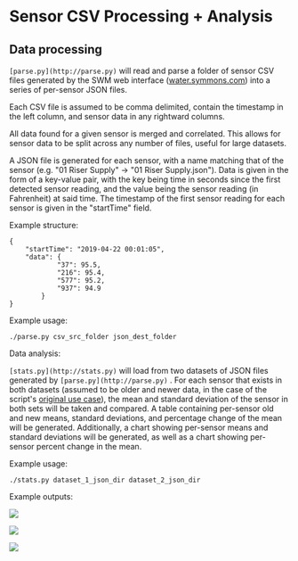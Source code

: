 # Sensor CSV Processing + Analysis

## Data processing

`[parse.py](http://parse.py)` will read and parse a folder of sensor CSV files generated by the SWM web interface ([water.symmons.com](http://water.symmons.com)) into a series of per-sensor JSON files.

Each CSV file is assumed to be comma delimited, contain the timestamp in the left column, and sensor data in any rightward columns.

All data found for a given sensor is merged and correlated. This allows for sensor data to be split across any number of files, useful for large datasets. 

A JSON file is generated for each sensor, with a name matching that of the sensor (e.g. "01 Riser Supply" → "01 Riser Supply.json"). Data is given in the form of a key-value pair, with the key being time in seconds since the first detected sensor reading, and the value being the sensor reading (in Fahrenheit) at said time. The timestamp of the first sensor reading for each sensor is given in the "startTime" field.

Example structure:

    {
    	"startTime": "2019-04-22 00:01:05",
    	"data": {
    			"37": 95.5,
    			"216": 95.4,
    			"577": 95.2,
    			"937": 94.9
    		}
    }
    		

Example usage:

`./parse.py csv_src_folder json_dest_folder`

Data analysis:

`[stats.py](http://stats.py)` will load from two datasets of JSON files generated by `[parse.py](http://parse.py)` . For each sensor that exists in both datasets (assumed to be older and newer data, in the case of the script's [original use case](https://www.notion.so/symmons/Dev-Prod-Temp-Delta-5847f48e4fd24cb984619f772996ae23)), the mean and standard deviation of the sensor in both sets will be taken and compared. A table containing per-sensor old and new means, standard deviations, and percentage change of the mean will be generated. Additionally, a chart showing per-sensor means and standard deviations will be generated, as well as a chart showing per-sensor percent change in the mean. 

Example usage:

`./stats.py dataset_1_json_dir dataset_2_json_dir`


Example outputs:

![](https://i.imgur.com/qM5kyn6.png)

![](https://i.imgur.com/NctZ7qk.png)

![](https://i.imgur.com/n5c6Ztj.png)

